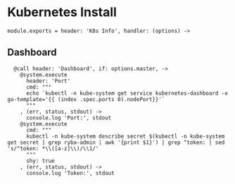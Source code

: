 
# Kubernetes Install

    module.exports = header: 'K8s Info', handler: (options) ->

## Dashboard

      @call header: 'Dashboard', if: options.master, ->
        @system.execute
          header: 'Port'
          cmd: """
          echo `kubectl -n kube-system get service kubernetes-dashboard -o go-template='{{ (index .spec.ports 0).nodePort}}'`
          """
        , (err, status, stdout) ->
          console.log 'Port:', stdout
        @system.execute
          cmd: """
          kubectl -n kube-system describe secret $(kubectl -n kube-system get secret | grep ryba-admin | awk '{print $1}') | grep ^token: | sed 's/^token: *\\([a-z]\\)/\\1/'
          """
          shy: true
        , (err, status, stdout) ->
          console.log 'Token:', stdout
          
